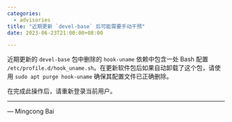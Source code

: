```yaml
---
categories:
  - advisories
title: "近期更新 `devel-base` 后可能需要手动干预"
date: 2023-06-23T21:00:00+08:00

---
```


近期更新的 `devel-base` 包中删除的 `hook-uname` 依赖中包含一处 Bash 配置 `/etc/profile.d/hook_uname.sh`。在更新软件包后如果自动卸载了这个包，请使用 `sudo apt purge hook-uname` 确保其配置文件已正确删除。

在完成此操作后，请重新登录当前用户。

---

— Mingcong Bai
